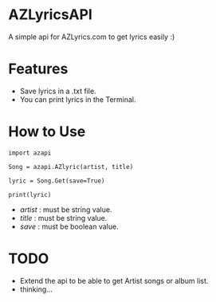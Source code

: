 # AZLyricsAPI
A simple api for AZLyrics.com to get lyrics easily :)


# Features
- Save lyrics in a .txt file.
- You can print lyrics in the Terminal.

# How to Use
```
import azapi

Song = azapi.AZlyric(artist, title)

lyric = Song.Get(save=True)

print(lyric)
```
- _artist_ : must be string value.
- _title_ : must be string value.
- _save_ : must be boolean value.


# TODO
- Extend the api to be able to get Artist songs or album list.
- thinking...
